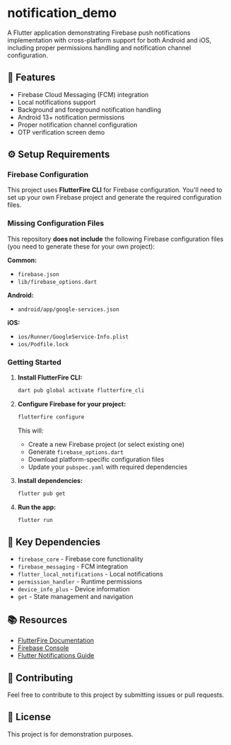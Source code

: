 # notification_demo

A Flutter application demonstrating Firebase push notifications implementation with cross-platform support for both Android and iOS, including proper permissions handling and notification channel configuration.

## 🚀 Features

- Firebase Cloud Messaging (FCM) integration
- Local notifications support
- Background and foreground notification handling
- Android 13+ notification permissions
- Proper notification channel configuration
- OTP verification screen demo

## ⚙️ Setup Requirements

### Firebase Configuration

This project uses **FlutterFire CLI** for Firebase configuration. You'll need to set up your own Firebase project and generate the required configuration files.

### Missing Configuration Files

This repository **does not include** the following Firebase configuration files (you need to generate these for your own project):

**Common:**
- `firebase.json`
- `lib/firebase_options.dart`

**Android:**
- `android/app/google-services.json`

**iOS:**
- `ios/Runner/GoogleService-Info.plist`
- `ios/Podfile.lock`

### Getting Started

1. **Install FlutterFire CLI:**
   ```bash
   dart pub global activate flutterfire_cli
   ```

2. **Configure Firebase for your project:**
   ```bash
   flutterfire configure
   ```
   This will:
   - Create a new Firebase project (or select existing one)
   - Generate `firebase_options.dart`
   - Download platform-specific configuration files
   - Update your `pubspec.yaml` with required dependencies

3. **Install dependencies:**
   ```bash
   flutter pub get
   ```

4. **Run the app:**
   ```bash
   flutter run
   ```

## 🔧 Key Dependencies

- `firebase_core` - Firebase core functionality
- `firebase_messaging` - FCM integration
- `flutter_local_notifications` - Local notifications
- `permission_handler` - Runtime permissions
- `device_info_plus` - Device information
- `get` - State management and navigation

## 📚 Resources

- [FlutterFire Documentation](https://firebase.flutter.dev/)
- [Firebase Console](https://console.firebase.google.com/)
- [Flutter Notifications Guide](https://docs.flutter.dev/development/platform-integration/platform-channels)

## 🤝 Contributing

Feel free to contribute to this project by submitting issues or pull requests.

## 📄 License

This project is for demonstration purposes.

